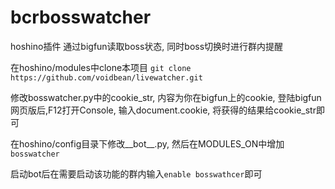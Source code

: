 # bcrbosswatcher
hoshino插件
通过bigfun读取boss状态, 同时boss切换时进行群内提醒

在hoshino/modules中clone本项目
`git clone https://github.com/voidbean/livewatcher.git`

修改bosswatcher.py中的cookie_str, 内容为你在bigfun上的cookie, 登陆bigfun网页版后,F12打开Console, 输入document.cookie, 将获得的结果给cookie_str即可

在hoshino/config目录下修改__bot__.py, 然后在MODULES_ON中增加`bosswatcher`

启动bot后在需要启动该功能的群内输入`enable bosswathcer`即可
